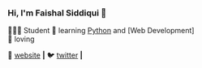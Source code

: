 ### Hi, I'm Faishal Siddiqui 👋

<!--
**thefaishalsiddiqui/thefaishalsiddiqui** is a ✨ _special_ ✨ repository because its `README.md` (this file) appears on your GitHub profile.
-->


👨🏼‍💻 Student 
🧠 learning [Python] and [Web Development]  
💜 loving 




🏡 [website][website] **|** 
🐦 [twitter][twitter] **|** 



[Python]: https://www.python.org/
[website]: thefaishalsiddiqui.github.io
[twitter]: https://twitter.com/thefaishalsid



